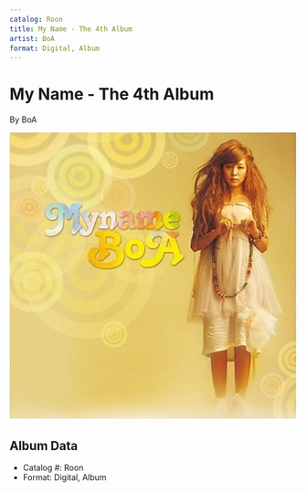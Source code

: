```yaml
---
catalog: Roon
title: My Name - The 4th Album
artist: BoA
format: Digital, Album
---
```


# My Name - The 4th Album

By BoA

![](../../assets/albumcovers/BoA-My_Name_-_The_4th_Album.png)

## Album Data

- Catalog #: Roon
- Format: Digital, Album

